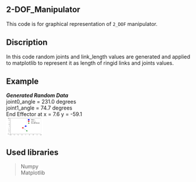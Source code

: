 ## 2-DOF_Manipulator
This code is for graphical representation of `2_DOF` manipulator.    
## Discription 
In this code random joints and link_length values are generated and applied to matplotlib to represent it as length of ringid links and joints values.
## Example
***Generated Random Data***   
joint0_angle = 231.0 degrees      
joint1_angle = 74.7 degrees     
End Effector at x = 7.6 y = -59.1    
<img src="https://raw.githubusercontent.com/devsonni/2-DOF_Manipulator/main/2_DOF_Manipulator.png" width="100" height="50" >
## Used libraries 
> Numpy      
> Matplotlib
